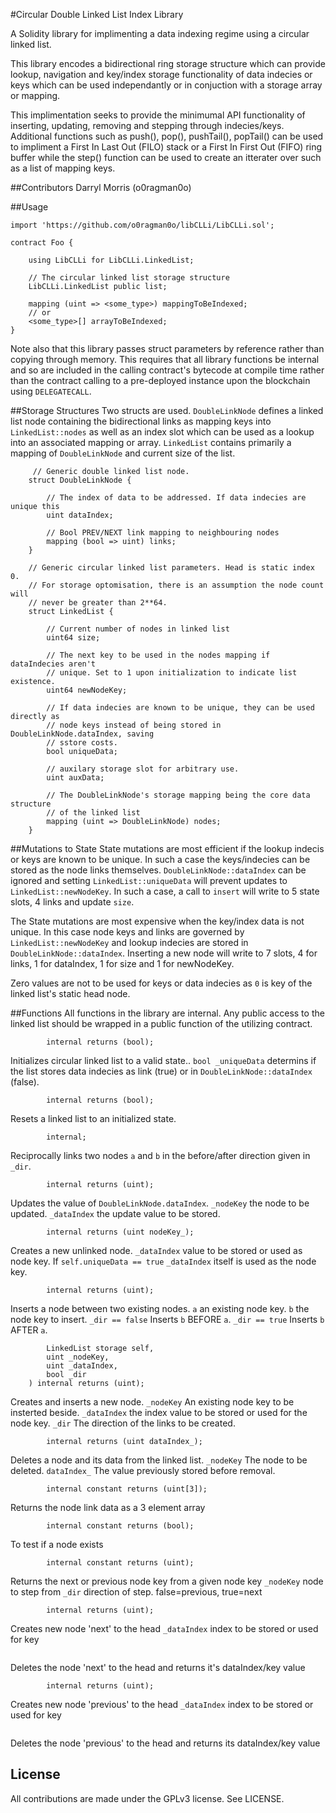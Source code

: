 #Circular Double Linked List Index Library

A Solidity library for implimenting a data indexing regime using a circular linked list.

This library encodes a bidirectional ring storage structure which can provide lookup, navigation and key/index storage functionality of data indecies or keys which can be used independantly or in conjuction with a storage array or mapping.

This implimentation seeks to provide the minimumal API functionality of inserting, updating, removing and stepping through indecies/keys.  Additional functions such as push(), pop(), pushTail(), popTail() can be used to impliment a First In Last Out (FILO) stack or a First In First Out (FIFO) ring buffer while the step() function can be used to create an itterater over such as a list of mapping keys.

##Contributors
Darryl Morris (o0ragman0o)

##Usage
```
import 'https://github.com/o0ragman0o/libCLLi/LibCLLi.sol';

contract Foo {
	
    using LibCLLi for LibCLLi.LinkedList;

    // The circular linked list storage structure
    LibCLLi.LinkedList public list;

    mapping (uint => <some_type>) mappingToBeIndexed;
    // or
    <some_type>[] arrayToBeIndexed;
}
```

Note also that this library passes struct parameters by reference rather than copying through memory. This requires that all library functions be internal and so are included in the calling contract's bytecode at compile time rather than the contract calling to a pre-deployed instance upon the blockchain using `DELEGATECALL`.

##Storage Structures
Two structs are used. `DoubleLinkNode` defines a linked list node containing the bidirectional links as mapping keys into `LinkedList::nodes` as well as an index slot which can be used as a lookup into an associated mapping or array.
`LinkedList` contains primarily a mapping of `DoubleLinkNode` and current size of the list.

```
     // Generic double linked list node.
    struct DoubleLinkNode {

        // The index of data to be addressed. If data indecies are unique this
        uint dataIndex;

        // Bool PREV/NEXT link mapping to neighbouring nodes
        mapping (bool => uint) links;
    }
    
    // Generic circular linked list parameters. Head is static index 0.
    // For storage optomisation, there is an assumption the node count will
    // never be greater than 2**64.
    struct LinkedList {

        // Current number of nodes in linked list
        uint64 size;

        // The next key to be used in the nodes mapping if dataIndecies aren't
        // unique. Set to 1 upon initialization to indicate list existence.
        uint64 newNodeKey;

        // If data indecies are known to be unique, they can be used directly as
        // node keys instead of being stored in DoubleLinkNode.dataIndex, saving
        // sstore costs.
        bool uniqueData;

        // auxilary storage slot for arbitrary use.
        uint auxData;

        // The DoubleLinkNode's storage mapping being the core data structure
        // of the linked list
        mapping (uint => DoubleLinkNode) nodes;
    }
```

##Mutations to State
State mutations are most efficient if the lookup indecis or keys are known to be unique.  In such a case the keys/indecies can be stored as the node links themselves. `DoubleLinkNode::dataIndex` can be ignored and setting `LinkedList::uniqueData` will prevent updates to `LinkedList::newNodeKey`. In such a case, a call to `insert` will write to 5 state slots, 4 links and update `size`.

The State mutations are most expensive when the key/index data is not unique. In this case node keys and links are governed by `LinkedList::newNodeKey` and lookup indecies are stored in `DoubleLinkNode::dataIndex`. Inserting a new node will write to 7 slots, 4 for links, 1 for dataIndex, 1 for size and 1 for
newNodeKey.

Zero values are not to be used for keys or data indecies as `0` is key of the linked list's static head node.


##Functions
All functions in the library are internal.  Any public access to the linked list should be wrapped in a public function of the utilizing contract.

```function init(LinkedList storage self, bool _uniqueData)
    	internal returns (bool);
```
Initializes circular linked list to a valid state..
`bool _uniqueData` determins if the list stores data indecies as link (true) or
in `DoubleLinkNode::dataIndex` (false).

```function reset(LinkedList storage self)
        internal returns (bool);
```
Resets a linked list to an initialized state.

```function stitch(LinkedList storage self, uint a, uint b, bool _dir)
    	internal;
```
Reciprocally links two nodes `a` and `b` in the before/after direction given in `_dir`.

	
```function update(LinkedList storage self, uint _nodeKey, uint _dataIndex)
        internal returns (uint);
```
Updates the value of `DoubleLinkNode.dataIndex`.
`_nodeKey` the node to be updated.
`_dataIndex` the update value to be stored.
	
```function newNode(LinkedList storage self, uint _dataIndex)
        internal returns (uint nodeKey_);
```
Creates a new unlinked node.
`_dataIndex` value to be stored or used as node key. If `self.uniqueData == true` `_dataIndex` itself is used as the node key.

```function insert (LinkedList storage self, uint a, uint b, bool _dir)
        internal returns (uint);
```
Inserts a node between two existing nodes.
`a` an existing node key.
`b` the node key to insert.
`_dir == false`  Inserts `b` BEFORE `a`.
`_dir == true`   Inserts `b` AFTER `a`.

```function insertNewNode(
        LinkedList storage self,
        uint _nodeKey,
        uint _dataIndex,
        bool _dir
    ) internal returns (uint);
```
Creates and inserts a new node.
`_nodeKey` An existing node key to be insterted beside.
`_dataIndex` the index value to be stored or used for the node key.
`_dir` The direction of the links to be created.

```function remove(LinkedList storage self, uint _nodeKey)
        internal returns (uint dataIndex_);
```
Deletes a node and its data from the linked list.
`_nodeKey` The node to be deleted.
`dataIndex_` The value previously stored before removal.

```function getNode(LinkedList storage self, uint _nodeKey)
        internal constant returns (uint[3]);
```
Returns the node link data as a 3 element array

```function indexExists(LinkedList storage self, uint _nodeKey)
        internal constant returns (bool);
```
To test if a node exists

```function step(LinkedList storage self, uint _nodeKey, bool _dir)
        internal constant returns (uint);
```
Returns the next or previous node key from a given node key
`_nodeKey` node to step from
`_dir` direction of step. false=previous, true=next

```function push(LinkedList storage self, uint _dataIndex)
        internal returns (uint);
```
Creates new node 'next' to the head
`_dataIndex` index to be stored or used for key

```function pop(LinkedList storage self) internal returns (uint);
```
Deletes the node 'next' to the head and returns it's dataIndex/key value

```function pushTail(LinkedList storage self, uint _dataIndex)
        internal returns (uint);
```
Creates new node 'previous' to the head
`_dataIndex` index to be stored or used for key

```function popTail(LinkedList storage self) internal returns (uint);
```
Deletes the node 'previous' to the head and returns its dataIndex/key value


## License
All contributions are made under the GPLv3 license. See LICENSE.